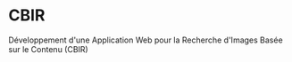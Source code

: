 # CBIR
Développement d'une Application Web pour la Recherche  d'Images Basée sur le Contenu (CBIR) 
